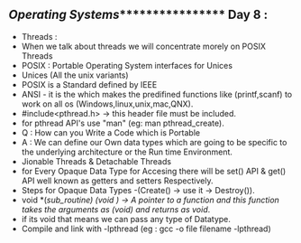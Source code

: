 *********************************Operating Systems*************************************************
Day 8 :
---------------------------------------------------------------------------------------------------
* Threads :
* When we talk about threads we will concentrate morely on POSIX Threads
* POSIX : Portable Operating System interfaces for Unices 
* Unices (All the unix variants)
* POSIX is a Standard defined by IEEE
* ANSI - it is the which makes the predifined functions like (printf,scanf) to work on all os (Windows,linux,unix,mac,QNX).
* #include<pthread.h> -> this header file must be included.
* for pthread API's use "man" (eg: man pthread_create).
* Q : How can you Write a Code which is Portable
* A : We can define our Own data types which are going to be specific to the underlying architecture or the Run time Environment.
* Jionable Threads & Detachable Threads 
* for Every Opaque Data Type for Accesing there will be set() API & get() API well known as getters and setters Respectively.
* Steps for Opaque Data Types -(Create() -> use it -> Destroy()).
* void *(*sub_routine) (void *) -> A pointer to a function and this function takes the arguments as (void*) and returns as void*.
* if its void that means we can pass any type of Datatype.
* Compile and link with -lpthread (eg : gcc -o file filename -lpthread)

